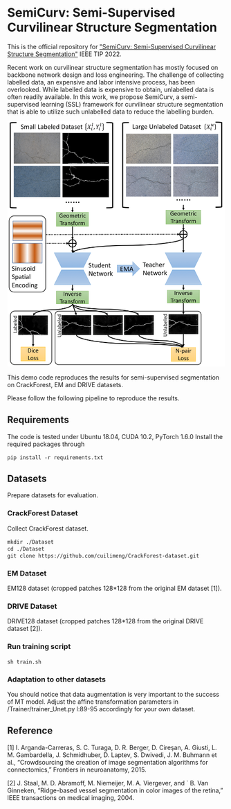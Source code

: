 # SemiCurv: Semi-Supervised Curvilinear Structure Segmentation

This is the official repository for <a href="">"SemiCurv: Semi-Supervised Curvilinear Structure Segmentation"</a> IEEE TIP 2022.

Recent work on curvilinear structure segmentation has mostly focused on backbone network design and loss engineering. The challenge of collecting labelled data, an expensive and labor intensive process, has been overlooked. While labelled data is expensive to obtain, unlabelled data is often readily available. In this work, we propose SemiCurv, a semi-supervised learning (SSL) framework for curvilinear structure segmentation that is able to utilize such unlabelled data to reduce the labelling burden.

![](Image/framework.png)


This demo code reproduces the results for semi-supervised segmentation on CrackForest, EM and DRIVE datasets.

Please follow the following pipeline to reproduce the results.

## Requirements

The code is tested under Ubuntu 18.04, CUDA 10.2, PyTorch 1.6.0
Install the required packages through

```
pip install -r requirements.txt
```

## Datasets

Prepare datasets for evaluation.

### CrackForest Dataset

Collect CrackForest dataset.

```
mkdir ./Dataset
cd ./Dataset
git clone https://github.com/cuilimeng/CrackForest-dataset.git
```

### EM Dataset

EM128 dataset (cropped patches 128*128 from the original EM dataset [1]).

### DRIVE Dataset

DRIVE128 dataset (cropped patches 128*128 from the original DRIVE dataset [2]).

### Run training script

```
sh train.sh
```

### Adaptation to other datasets
You should notice that data augmentation is very important to the success of MT model.
Adjust the affine transformation parameters in /Trainer/trainer_Unet.py l:89-95 accordingly for your own dataset.

## Reference
[1] I. Arganda-Carreras, S. C. Turaga, D. R. Berger, D. Cireşan, A. Giusti,
L. M. Gambardella, J. Schmidhuber, D. Laptev, S. Dwivedi, J. M.
Buhmann et al., “Crowdsourcing the creation of image segmentation
algorithms for connectomics,” Frontiers in neuroanatomy, 2015.

[2] J. Staal, M. D. Abramoff, M. Niemeijer, M. A. Viergever, and `
B. Van Ginneken, “Ridge-based vessel segmentation in color images
of the retina,” IEEE transactions on medical imaging, 2004.
